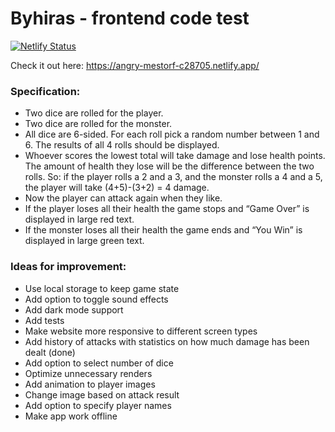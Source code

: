 # Byhiras - frontend code test

[![Netlify Status](https://api.netlify.com/api/v1/badges/9367f5b7-0600-47b7-97da-7c5413f32780/deploy-status)](https://app.netlify.com/sites/angry-mestorf-c28705/deploys)

Check it out here:
https://angry-mestorf-c28705.netlify.app/

### Specification:

- Two dice are rolled for the player.
- Two dice are rolled for the monster.
- All dice are 6-sided. For each roll pick a random number between 1 and 6. The results of all 4 rolls should
  be displayed.
- Whoever scores the lowest total will take damage and lose health points. The amount of health they
  lose will be the difference between the two rolls. So: if the player rolls a 2 and a 3, and the monster rolls
  a 4 and a 5, the player will take (4+5)-(3+2) = 4 damage.
- Now the player can attack again when they like.
- If the player loses all their health the game stops and “Game Over” is displayed in large red text.
- If the monster loses all their health the game ends and “You Win” is displayed in large green text.

### Ideas for improvement:

- Use local storage to keep game state
- Add option to toggle sound effects
- Add dark mode support
- Add tests
- Make website more responsive to different screen types
- Add history of attacks with statistics on how much damage has been dealt (done)
- Add option to select number of dice
- Optimize unnecessary renders
- Add animation to player images
- Change image based on attack result
- Add option to specify player names
- Make app work offline
